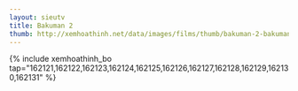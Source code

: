 ```yaml
---
layout: sieutv
title: Bakuman 2
thumb: http://xemhoathinh.net/data/images/films/thumb/bakuman-2-bakuman-2-2012.jpg
---
```

{% include xemhoathinh_bo tap="162121,162122,162123,162124,162125,162126,162127,162128,162129,162130,162131" %} 
